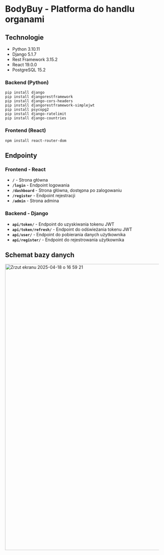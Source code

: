 # BodyBuy - Platforma do handlu organami

## Technologie
- Python 3.10.11
- Django 5.1.7
- Rest Framework 3.15.2
- React 19.0.0
- PostgreSQL 15.2


### Backend (Python)

    pip install django
    pip install djangorestframework
    pip install django-cors-headers
    pip install djangorestframework-simplejwt
    pip install psycopg2
    pip install django-ratelimit
    pip install django-countries

### Frontend (React)

    npm install react-router-dom

## Endpointy

### Frontend - React
- **`/`** - Strona główna
- **`/login`** - Endpoint logowania
- **`/dashboard`** - Strona główna, dostępna po zalogowaniu
- **`/register`** - Endpoint rejestracji
- **`/admin`** - Strona admina

### Backend - Django
- **`api/token/`** - Endpoint do uzyskiwania tokenu JWT
- **`api/token/refresh/`** - Endpoint do odświeżania tokenu JWT
- **`api/user/`** - Endpoint do pobierania danych użytkownika
- **`api/register/`** - Endpoint do rejestrowania użytkownika


## Schemat bazy danych 

<img width="938" alt="Zrzut ekranu 2025-04-18 o 16 59 21" src="https://github.com/user-attachments/assets/84d16933-7d39-44f9-8083-2f7ab673697b" />
